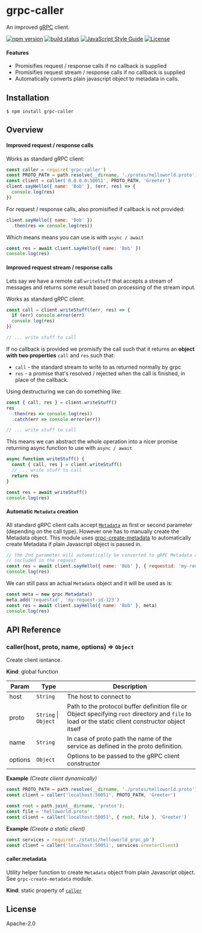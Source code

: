 # grpc-caller

An improved [gRPC](http://www.grpc.io) client.

[![npm version](https://img.shields.io/npm/v/grpc-caller.svg?style=flat-square)](https://www.npmjs.com/package/grpc-caller)
[![build status](https://img.shields.io/travis/bojand/grpc-caller/master.svg?style=flat-square)](https://travis-ci.org/bojand/grpc-caller)
[![JavaScript Style Guide](https://img.shields.io/badge/code_style-standard-brightgreen.svg?style=flat-square)](https://standardjs.com)
[![License](https://img.shields.io/github/license/bojand/grpc-caller.svg?style=flat-square)](https://raw.githubusercontent.com/bojand/grpc-caller/master/LICENSE)

#### Features

* Promisifies request / response calls if no callback is supplied
* Promisifies request stream / response calls if no callback is supplied
* Automatically converts plain javascript object to metadata in calls.

## Installation


```
$ npm install grpc-caller
```


## Overview

#### Improved request / response calls

Works as standard gRPC client:


```js
const caller = require('grpc-caller')
const PROTO_PATH = path.resolve(__dirname, './protos/helloworld.proto')
const client = caller('0.0.0.0:50051', PROTO_PATH, 'Greeter')
client.sayHello({ name: 'Bob' }, (err, res) => {
  console.log(res)
})
```


For request / response calls, also promisified if callback is not provided:


```js
client.sayHello({ name: 'Bob' })
  .then(res => console.log(res))
```


Which means means you can use is with `async / await`


```js
const res = await client.sayHello({ name: 'Bob' })
console.log(res)
```


#### Improved request stream / response calls

Lets say we have a remote call `writeStuff` that accepts a stream of messages
and returns some result based on processing of the stream input.

Works as standard gRPC client:


```js
const call = client.writeStuff((err, res) => {
  if (err) console.error(err)
  console.log(res)
})

// ... write stuff to call
```


If no callback is provided we promisify the call such that it returns an **object
with two properties** `call` and `res` such that:

* `call` - the standard stream to write to as returned normally by grpc
* `res` - a promise that's resolved / rejected when the call is finished, in place of the callback.

Using destructuring we can do something like:


```js
const { call, res } = client.writeStuff()
res
  .then(res => console.log(res))
  .catch(err => console.error(err))

// ... write stuff to call
```


This means we can abstract the whole operation into a nicer promise returning
async function to use with `async / await`


```js
async function writeStuff() {
  const { call, res } = client.writeStuff()
  // ... write stuff to call
  return res
}

const res = await writeStuff()
console.log(res)
```


#### Automatic `Metadata` creation

All standard gRPC client calls accept [`Metadata`](http://www.grpc.io/grpc/node/module-src_metadata-Metadata.html)
as first or second parameter (depending on the call type). However one has to
manually create the Metadata object. This module uses
[grpc-create-metadata](https://www.github.com/bojand/grpc-create-metadata)
to automatically create Metadata if plain Javascript object is passed in.


```js
// the 2nd parameter will automatically be converted to gRPC Metadata and
// included in the request
const res = await client.sayHello({ name: 'Bob' }, { requestid: 'my-request-id-123' })
console.log(res)
```


We can still pass an actual `Metadata` object and it will be used as is:


```js
const meta = new grpc.Metadata()
meta.add('requestid', 'my-request-id-123')
const res = await client.sayHello({ name: 'Bob' }, meta)
console.log(res)
```


## API Reference

<a name="caller"></a>

### caller(host, proto, name, options) ⇒ <code>Object</code>
Create client isntance.

**Kind**: global function  

| Param | Type | Description |
| --- | --- | --- |
| host | <code>String</code> | The host to connect to |
| proto | <code>String</code> \| <code>Object</code> | Path to the protocol buffer definition file or                              Object specifying <code>root</code> directory and <code>file</code> to load or                              the static client constructor object itself |
| name | <code>String</code> | In case of proto path the name of the service as defined in the proto definition. |
| options | <code>Object</code> | Options to be passed to the gRPC client constructor |

**Example** *(Create client dynamically)*  

```js
const PROTO_PATH = path.resolve(__dirname, './protos/helloworld.proto')
const client = caller('localhost:50051', PROTO_PATH, 'Greeter')

const root = path.join(__dirname, 'protos');
const file = 'helloworld.proto'
const client = caller('localhost:50051', { root, file }, 'Greeter')
```

**Example** *(Create a static client)*  

```js
const services = require('./static/helloworld_grpc_pb')
const client = caller('localhost:50051', services.GreeterClient)
```

<a name="caller.metadata"></a>

#### caller.metadata
Utility helper function to create <code>Metadata</code> object from plain Javascript object.
See <code>grpc-create-metadata</code> module.

**Kind**: static property of [<code>caller</code>](#caller)  
## License

  Apache-2.0
